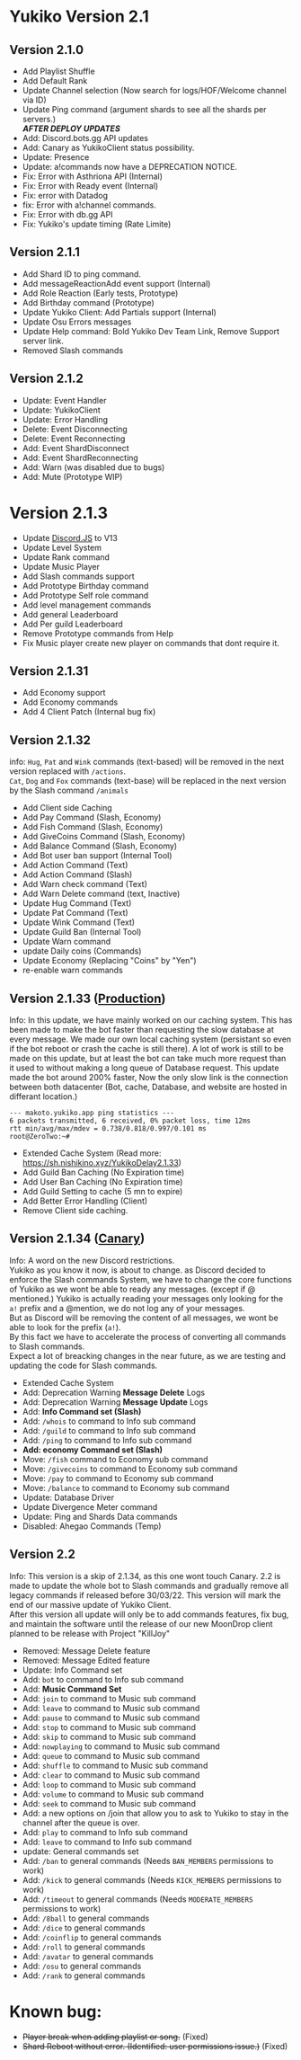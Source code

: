# Yukiko Version 2.1

## Version 2.1.0 
+ Add Playlist Shuffle
+ Add Default Rank
+ Update Channel selection (Now search for logs/HOF/Welcome channel via ID)
+ Update Ping command (argument shards to see all the shards per servers.)  
***AFTER DEPLOY UPDATES***  
+ Add: Discord.bots.gg API updates
+ Add: Canary as YukikoClient status possibility.
+ Update: Presence
+ Update: a!commands now have a DEPRECATION NOTICE.
+ Fix: Error with Asthriona API (Internal)
+ Fix: Error with Ready event (Internal)
+ Fix: error with Datadog
+ fix: Error with a!channel commands.
+ Fix: Error with db.gg API
+ Fix: Yukiko's update timing (Rate Limite)


## Version 2.1.1 
+ Add Shard ID to ping command.
+ Add messageReactionAdd event support (Internal)
+ Add Role Reaction (Early tests, Prototype)
+ Add Birthday command (Prototype)
+ Update Yukiko Client: Add Partials support (Internal)
+ Update Osu Errors messages
+ Update Help command: Bold Yukiko Dev Team Link, Remove Support server link.
+ Removed Slash commands

## Version 2.1.2 
+ Update: Event Handler
+ Update: YukikoClient
+ Update: Error Handling
+ Delete: Event Disconnecting
+ Delete: Event Reconnecting
+ Add: Event ShardDisconnect
+ Add: Event ShardReconnecting
+ Add: Warn (was disabled due to bugs)
+ Add: Mute (Prototype WIP)  

# Version 2.1.3
+ Update [Discord.JS](https://discord.js.org/#/) to V13
+ Update Level System
+ Update Rank command
+ Update Music Player
+ Add Slash commands support
+ Add Prototype Birthday command
+ Add Prototype Self role command
+ Add level management commands
+ Add general Leaderboard
+ Add Per guild Leaderboard
+ Remove Prototype commands from Help
+ Fix Music player create new player on commands that dont require it.

## Version 2.1.31
+ Add Economy support
+ Add Economy commands
+ Add 4 Client Patch (Internal bug fix)

## Version 2.1.32 
info: `Hug`, `Pat` and `Wink` commands (text-based) will be removed in the next version replaced with `/actions`.  
      `Cat`, `Dog` and `Fox` commands (text-base) will be replaced in the next version by the Slash command `/animals`
+ Add Client side Caching
+ Add Pay Command (Slash, Economy)
+ Add Fish Command (Slash, Economy)
+ Add GiveCoins Command (Slash, Economy)
+ Add Balance Command (Slash, Economy)
+ Add Bot user ban support (Internal Tool)
+ Add Action Command (Text)
+ Add Action Command (Slash)
+ Add Warn check command (Text)
+ Add Warn Delete command (text, Inactive)
+ Update Hug Command (Text)
+ Update Pat Command (Text)
+ Update Wink Command (Text)
+ Update Guild Ban (Internal Tool)
+ Update Warn command
+ update Daily coins (Commands)
+ Update Economy (Replacing "Coins" by "Yen")
+ re-enable warn commands

## Version 2.1.33 ([Production](https://yukiko.app/release))
Info: In this update, we have mainly worked on our caching system. This has been made to make the bot faster than requesting the slow database at every message. 
We made our own local caching system (persistant so even if the bot reboot or crash the cache is still there).
A lot of work is still to be made on this update, but at least the bot can take much more request than it used to without making a long queue of Database request.
This update made the bot around 200% faster, Now the only slow link is the connection between both datacenter (Bot, cache, Database, and  website are hosted in differant location.)
```
--- makoto.yukiko.app ping statistics ---
6 packets transmitted, 6 received, 0% packet loss, time 12ms
rtt min/avg/max/mdev = 0.738/0.818/0.997/0.101 ms
root@ZeroTwo:~#
```
  
+ Extended Cache System (Read more: https://sh.nishikino.xyz/YukikoDelay2.1.33)
+ Add Guild Ban Caching (No Expiration time)
+ Add User Ban Caching (No Expiration time)
+ Add Guild Setting to cache (5 mn to expire)
+ Add Better Error Handling (Client)
+ Remove Client side caching.

## Version 2.1.34 ([Canary](https://yukiko.app/release))
Info: A word on the new Discord restrictions.  
Yukiko as you know it now, is about to change. as Discord decided to enforce the Slash commands System, we have to change the core functions of Yukiko as we wont be able to ready any messages. (except if @ mentioned.) Yukiko is actually reading your messages only looking for the `a!` prefix and a @mention, we do not log any of your messages.  
But as Discord will be removing the content of all messages, we wont be able to look for the prefix (`a!`).  
By this fact we have to accelerate the process of converting all commands to Slash commands.  
Expect a lot of breacking changes in the near future, as we are testing and updating the code for Slash commands.  
  
+ Extended Cache System
+ Add: Deprecation Warning **Message Delete** Logs
+ Add: Deprecation Warning **Message Update** Logs
+ Add: **Info Command set (Slash)**
+ Add: `/whois` to command to Info sub command
+ Add: `/guild` to command to Info sub command
+ Add: `/ping` to command to Info sub command
+ **Add: economy Command set (Slash)**
+ Move: `/fish` command to Economy sub command
+ Move: `/givecoins` to command to Economy sub command
+ Move: `/pay` to command to Economy sub command
+ Move: `/balance` to command to Economy sub command
+ Update: Database Driver
+ Update Divergence Meter command
+ Update: Ping and Shards Data commands
+ Disabled: Ahegao Commands (Temp)

## Version 2.2
Info: This version is a skip of 2.1.34, as this one wont touch Canary. 2.2 is made to update the whole bot to Slash commands and gradually remove all legacy commands if released before 30/03/22. This version will mark the end of our massive update of Yukiko Client.  
After this version all update will only be to add commands features, fix bug, and maintain the software until the release of our new MoonDrop client planned to be release with Project "KillJoy"  

+ Removed: Message Delete feature
+ Removed: Message Edited feature
+ Update: Info Command set
+ Add: `bot` to command to Info sub command
+ Add: **Music Command Set**
+ Add: `join` to command to Music sub command
+ Add: `leave` to command to Music sub command
+ Add: `pause` to command to Music sub command
+ Add: `stop` to command to Music sub command
+ Add: `skip` to command to Music sub command
+ Add: `nowplaying` to command to Music sub command
+ Add: `queue` to command to Music sub command
+ Add: `shuffle` to command to Music sub command
+ Add: `clear` to command to Music sub command
+ Add: `loop` to command to Music sub command
+ Add: `volume` to command to Music sub command
+ Add: `seek` to command to Music sub command
+ Add: a new options on /join that allow you to ask to Yukiko to stay in the channel after the queue is over.
+ Add: `play` to command to Info sub command
+ Add: `leave` to command to Info sub command
+ update: General commands set
+ Add: `/ban` to general commands (Needs `BAN_MEMBERS` permissions to work)
+ Add: `/kick` to general commands (Needs `KICK_MEMBERS` permissions to work)
+ Add: `/timeout` to general commands (Needs `MODERATE_MEMBERS` permissions to work) 
+ Add: `/8ball` to general commands
+ Add: `/dice` to general commands
+ Add: `/coinflip` to general commands
+ Add: `/roll` to general commands
+ Add: `/avatar` to general commands
+ Add: `/osu` to general commands
+ Add: `/rank` to general commands


# Known bug: 
+ ~~Player break when adding playlist or song.~~ (Fixed)
+ ~~Shard Reboot without error. (Identified: user permissions issue.)~~ (Fixed)
